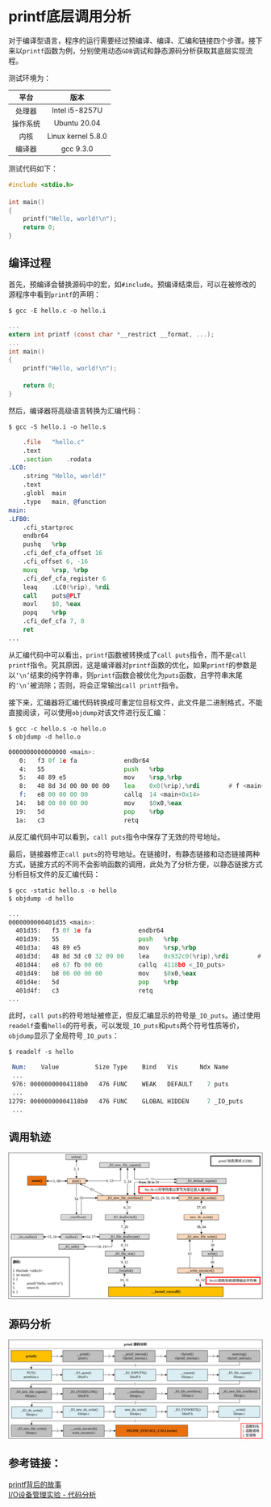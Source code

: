 # printf底层调用分析

对于编译型语言，程序的运行需要经过预编译、编译、汇编和链接四个步骤。接下来以```printf```函数为例，分别使用动态```GDB```调试和静态源码分析获取其底层实现流程。

测试环境为：

平台|版本
:----: | :---:
处理器 | Intel i5-8257U
操作系统 | Ubuntu 20.04
内核 | Linux kernel 5.8.0
编译器 | gcc 9.3.0

测试代码如下：
```c
#include <stdio.h>

int main()
{
    printf("Hello, world!\n");
    return 0;
}
```

## 编译过程
首先，预编译会替换源码中的宏，如```#include```。预编译结束后，可以在被修改的源程序中看到```printf```的声明：
```
$ gcc -E hello.c -o hello.i
```
```c
...
extern int printf (const char *__restrict __format, ...);
...
int main()
{
    printf("Hello, world!\n");

    return 0;
}
```

然后，编译器将高级语言转换为汇编代码：
```
$ gcc -S hello.i -o hello.s
```
```asm
	.file	"hello.c"
	.text
	.section	.rodata
.LC0:
	.string	"Hello, world!"
	.text
	.globl	main
	.type	main, @function
main:
.LFB0:
	.cfi_startproc
	endbr64
	pushq	%rbp
	.cfi_def_cfa_offset 16
	.cfi_offset 6, -16
	movq	%rsp, %rbp
	.cfi_def_cfa_register 6
	leaq	.LC0(%rip), %rdi
	call	puts@PLT
	movl	$0, %eax
	popq	%rbp
	.cfi_def_cfa 7, 8
	ret
...
```

从汇编代码中可以看出，```printf```函数被转换成了```call puts```指令，而不是```call printf```指令。究其原因，这是编译器对```printf```函数的优化，如果```printf```的参数是以```‘\n’```结束的纯字符串，则```printf```函数会被优化为```puts```函数，且字符串末尾的```‘\n’```被消除；否则，将会正常输出```call printf```指令。

接下来，汇编器将汇编代码转换成可重定位目标文件，此文件是二进制格式，不能直接阅读，可以使用```objdump```对该文件进行反汇编：
```
$ gcc -c hello.s -o hello.o
$ objdump -d hello.o
```
```asm
0000000000000000 <main>:
   0:	f3 0f 1e fa          	endbr64 
   4:	55                   	push   %rbp
   5:	48 89 e5             	mov    %rsp,%rbp
   8:	48 8d 3d 00 00 00 00 	lea    0x0(%rip),%rdi        # f <main+0xf>
   f:	e8 00 00 00 00       	callq  14 <main+0x14>
  14:	b8 00 00 00 00       	mov    $0x0,%eax
  19:	5d                   	pop    %rbp
  1a:	c3                   	retq   
```
从反汇编代码中可以看到，```call puts```指令中保存了无效的符号地址。

最后，链接器修正```call puts```的符号地址。在链接时，有静态链接和动态链接两种方式，链接方式的不同不会影响函数的调用，此处为了分析方便，以静态链接方式分析目标文件的反汇编代码：
```
$ gcc -static hello.s -o hello
$ objdump -d hello
```
```asm
...
0000000000401d35 <main>:
  401d35:	f3 0f 1e fa          	endbr64 
  401d39:	55                   	push   %rbp
  401d3a:	48 89 e5             	mov    %rsp,%rbp
  401d3d:	48 8d 3d c0 32 09 00 	lea    0x932c0(%rip),%rdi        # 495004 <_IO_stdin_used+0x4>
  401d44:	e8 67 fb 00 00       	callq  4118b0 <_IO_puts>
  401d49:	b8 00 00 00 00       	mov    $0x0,%eax
  401d4e:	5d                   	pop    %rbp
  401d4f:	c3                   	retq   
...
```
此时，```call puts```的符号地址被修正，但反汇编显示的符号是```_IO_puts```。通过使用```readelf```查看```hello```的符号表，可以发现```_IO_puts```和```puts```两个符号性质等价，```objdump```显示了全局符号```_IO_puts```：
```
$ readelf -s hello
```
```asm
 Num:    Value          Size Type    Bind   Vis      Ndx Name
 ...
 976: 00000000004118b0   476 FUNC    WEAK   DEFAULT    7 puts
 ...
1279: 00000000004118b0   476 FUNC    GLOBAL HIDDEN     7 _IO_puts
 ...
```

## 调用轨迹

![printf动态调用流程](images/printfGDB.svg)


## 源码分析

![printf静态代码分析](images/printfCODE.svg)


## 参考链接：
[printf背后的故事](https://www.cnblogs.com/fanzhidongyzby/p/3519838.html) <br>
[I/O设备管理实验 - 代码分析](http://edward-zhu.github.io/special/os_exp/2015/01/03/exp-6.2.html)
